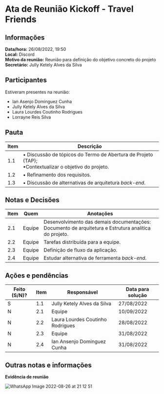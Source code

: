 
# Ata de Reunião Kickoff - Travel Friends

## Informações
**Data/hora:** 26/08/2022, 19:50  
**Local:** Discord  
**Motivo da reunião:** Reunião para definição do objetivo concreto do projeto  
**Secretário:** Jully Ketely Alves da Silva  

## Participantes
Estiveram presentes na reunião:
- Ian Asenjo Dominguez Cunha
- Jully Ketely Alves da Silva
- Laura Lourdes Coutinho Rodrigues
- Lorrayne Reis Silva

## Pauta

Item | Descrição
---- | ----
1.1 | • Discussão de tópicos do Termo de Abertura de Projeto (TAP);<br>•Contextualizar o objetivo do projeto. 
1.2 | • Refinamento dos requisitos.
1.3 | • Discussão de alternativas de arquitetura *back-end*.

## Notas e Decisões
Item | Quem | Anotações |
---- | ---- | ---- |
2.1 | Equipe | Desenvolvimento das demais documentações: Documento de arquitetura e Estrutura analítica do projeto. |
2.2 | Equipe | Tarefas distribuída para a equipe. |
2.3 | Equipe | Definição de fluxo da aplicação. |
2.4 | Equipe | Estudar alternativa de ferramenta *back-end*. |

## Ações e pendências
| Feito (S/N)? | Item | Responsável | Data para solução |
| ---- | ---- | ---- | ---- |
| S | 1.1 | Jully Ketely Alves da Silva | 27/08/2022 |
| N | 2.1 | Equipe | 10/09/2022 |
| N | 2.2 | Laura Lourdes Coutinho Rodrigues | 28/08/2022 |
| N | 2.3 | Equipe | 31/08/2022 |
| N | 2.4 | Ian Ansenjo Dominguez Cunha | 31/08/2022 |

## Outras notas e informações

**Evidência de reunião**

![WhatsApp Image 2022-08-26 at 21 12 51](https://user-images.githubusercontent.com/42702863/187044784-4e1a3ba0-e297-4649-9a82-6ed4a0a970cc.jpeg)


